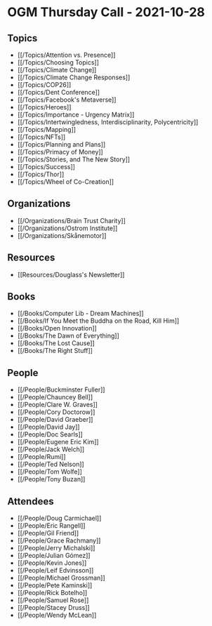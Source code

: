 # OGM Thursday Call - 2021-10-28

## Topics

- [[/Topics/Attention vs. Presence]]
- [[/Topics/Choosing Topics]]
- [[/Topics/Climate Change]]
- [[/Topics/Climate Change Responses]]
- [[/Topics/COP26]]
- [[/Topics/Dent Conference]]
- [[/Topics/Facebook's Metaverse]]
- [[/Topics/Heroes]]
- [[/Topics/Importance - Urgency Matrix]]
- [[/Topics/Intertwingledness, Interdisciplinarity, Polycentricity]]
- [[/Topics/Mapping]]
- [[/Topics/NFTs]]
- [[/Topics/Planning and Plans]]
- [[/Topics/Primacy of Money]]
- [[/Topics/Stories, and The New Story]]
- [[/Topics/Success]]
- [[/Topics/Thor]]
- [[/Topics/Wheel of Co-Creation]]

## Organizations

- [[/Organizations/Brain Trust Charity]]
- [[/Organizations/Ostrom Institute]]
- [[/Organizations/Skånemotor]]

## Resources

- [[Resources/Douglass's Newsletter]]

## Books

- [[/Books/Computer Lib - Dream Machines]]
- [[/Books/If You Meet the Buddha on the Road, Kill Him]]
- [[/Books/Open Innovation]]
- [[/Books/The Dawn of Everything]]
- [[/Books/The Lost Cause]]
- [[/Books/The Right Stuff]]

## People

- [[/People/Buckminster Fuller]]
- [[/People/Chauncey Bell]]
- [[/People/Clare W. Graves]]
- [[/People/Cory Doctorow]]
- [[/People/David Graeber]]
- [[/People/David Jay]]
- [[/People/Doc Searls]]
- [[/People/Eugene Eric Kim]]
- [[/People/Jack Welch]]
- [[/People/Rumi]]
- [[/People/Ted Nelson]]
- [[/People/Tom Wolfe]]
- [[/People/Tony Buzan]]

## Attendees

- [[/People/Doug Carmichael]]
- [[/People/Eric Rangell]]
- [[/People/Gil Friend]]
- [[/People/Grace Rachmany]]
- [[/People/Jerry Michalski]]
- [[/People/Julian Gómez]]
- [[/People/Kevin Jones]]
- [[/People/Leif Edvinsson]]
- [[/People/Michael Grossman]]
- [[/People/Pete Kaminski]]
- [[/People/Rick Botelho]]
- [[/People/Samuel Rose]]
- [[/People/Stacey Druss]]
- [[/People/Wendy McLean]]
